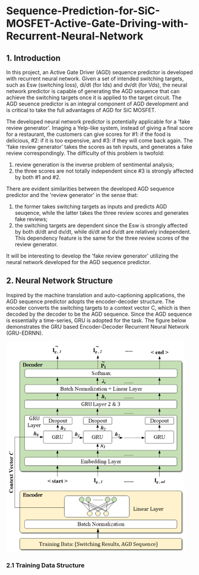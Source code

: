  # Sequence-Prediction-for-SiC-MOSFET-Active-Gate-Driving-with-Recurrent-Neural-Network


## 1. Introduction
In this project, an Active Gate Driver (AGD) sequence predictor is developed with recurrent neural network. Given a set of intended switching targets, such as Esw (switching loss), di/dt (for Ids) and dv/dt (for Vds), the neural network predictor is capable of generating the AGD sequence that can achieve the switching targets once it is applied to the target circuit. The AGD seuence predictor is an integral component of AGD development and is critical to take the full advantages of AGD for SiC MOSFET.

The developed neural network predictor is potentially applicable for a 'fake review generator'. Imaging a Yelp-like system, instead of giving a final score for a restaurant, the customers can give scores for #1: if the food is delicious, #2: if it is too expensive, and #3: if they will come back again. The 'fake review generator' takes the scores as teh inputs, and generates a fake review correspondingly. The difficulty of this problem is twofold:
1. review generation is the inverse problem of sentimental analysis; 
2. the three scores are not totally independent since #3 is strongly affected by both #1 and #2. 

There are evident similarities between the developed AGD sequence predictor and the 'review generator' in the sense that: 
1. the former takes switching targets as inputs and predicts AGD seuqence, while the latter takes the three review scores and generates fake reviews; 
2. the switching targets are dependent since the Esw is strongly affected by both di/dt and dv/dt, while di/dt and dv/dt are relatively independent. This dependency feature is the same for the three review scores of the review generator.

It will be interesting to develop the 'fake review generator' utilizing the neural network developed for the AGD sequence predictor.

## 2. Neural Network Structure
Inspired by the machine translation and auto-captioning applications, the AGD sequence predictor adopts the encoder-decoder structure. The encoder converts the switching targets to a context vector C, which is then decoded by the decoder to be the AGD sequence. Since the AGD sequence is essentially a time-series, GRU is adopted for the task. The figure below demonstrates the GRU based Encoder-Decoder Recurrent Neural Network (GRU-EDRNN).

![Image1](/figures/ED_RNN.png)

### 2.1 Training Data Structure
